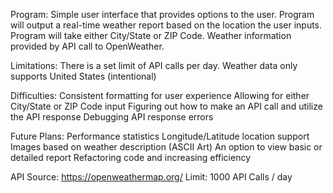 Program:
    Simple user interface that provides options to the user.
    Program will output a real-time weather report based on the location the user inputs.
    Program will take either City/State or ZIP Code.
    Weather information provided by API call to OpenWeather.

Limitations:
    There is a set limit of API calls per day.
    Weather data only supports United States (intentional)

Difficulties:
    Consistent formatting for user experience
    Allowing for either City/State or ZIP Code input
    Figuring out how to make an API call and utilize the API response
    Debugging API response errors

Future Plans:
    Performance statistics
    Longitude/Latitude location support
    Images based on weather description (ASCII Art)
    An option to view basic or detailed report
    Refactoring code and increasing efficiency

API Source: https://openweathermap.org/
Limit: 1000 API Calls / day
